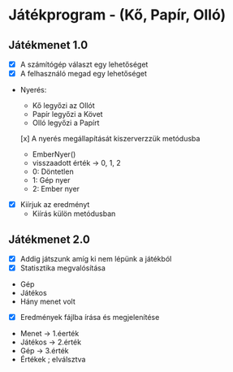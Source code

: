 # Játékprogram - (Kő, Papír, Olló)

## Játékmenet 1.0
- [x] A számítógép választ egy lehetőséget
- [X] A felhasználó megad egy lehetőséget
- Nyerés:
	- Kő legyőzi az Ollót
	- Papír legyőzi a Követ
	- Olló legyőzi a Papírt

	[x] A nyerés megállapítását kiszerverzzük metódusba
	- EmberNyer()
    - visszaadott érték -> 0, 1, 2
    - 0: Döntetlen
    - 1: Gép nyer
    - 2: Ember nyer
- [x] Kiírjuk az eredményt
   - Kiírás külön metódusban 
 ## Játékmenet 2.0
- [x] Addig játszunk amíg ki nem lépünk a játékból
- [x] Statisztika megvalósítása
 - Gép
 - Játékos
 - Hány menet volt
- [x] Eredmények fájlba írása és megjelenítése
 - Menet -> 1.éerték
 - Játékos -> 2.érték
 - Gép -> 3.érték
 - Értékek ; elválsztva
